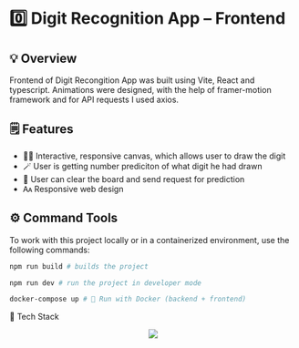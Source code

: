 # 0️⃣ Digit Recognition App – Frontend

## 💡 Overview

Frontend of Digit Recongition App was built using Vite, React and typescript. Animations were designed, with the help of framer-motion framework and for API requests I used axios. 

## 🗒️ Features

* 🧑‍🏫 Interactive, responsive canvas, which allows user to draw the digit
* 🪄 User is getting number prediciton of what digit he had drawn
* 🔘 User can clear the board and send request for prediction
* 🗛 Responsive web design

## ⚙️ Command Tools

To work with this project locally or in a containerized environment, use the following commands:
```bash
npm run build # builds the project

npm run dev # run the project in developer mode

docker-compose up # 🐳 Run with Docker (backend + frontend)
````

🧠 Tech Stack
<p align="center">
  <a href="https://skillicons.dev">
    <img src="https://skillicons.dev/icons?i=html,css,js,react,typescript,git,docker" />
  </a>
</p>
 